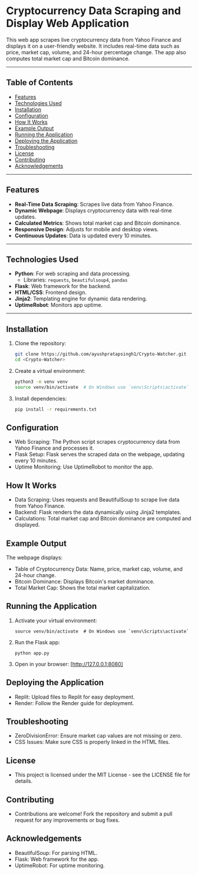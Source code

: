# Cryptocurrency Data Scraping and Display Web Application

This web app scrapes live cryptocurrency data from Yahoo Finance and displays it on a user-friendly website. It includes real-time data such as price, market cap, volume, and 24-hour percentage change. The app also computes total market cap and Bitcoin dominance.

---

## Table of Contents
- [Features](#features)
- [Technologies Used](#technologies-used)
- [Installation](#installation)
- [Configuration](#configuration)
- [How It Works](#how-it-works)
- [Example Output](#example-output)
- [Running the Application](#running-the-application)
- [Deploying the Application](#deploying-the-application)
- [Troubleshooting](#troubleshooting)
- [License](#license)
- [Contributing](#contributing)
- [Acknowledgements](#acknowledgements)

---

## Features

- **Real-Time Data Scraping**: Scrapes live data from Yahoo Finance.
- **Dynamic Webpage**: Displays cryptocurrency data with real-time updates.
- **Calculated Metrics**: Shows total market cap and Bitcoin dominance.
- **Responsive Design**: Adjusts for mobile and desktop views.
- **Continuous Updates**: Data is updated every 10 minutes.

---

## Technologies Used

- **Python**: For web scraping and data processing.
  - Libraries: `requests`, `beautifulsoup4`, `pandas`
- **Flask**: Web framework for the backend.
- **HTML/CSS**: Frontend design.
- **Jinja2**: Templating engine for dynamic data rendering.
- **UptimeRobot**: Monitors app uptime.

---

## Installation

1. Clone the repository:

   ```bash
   git clone https://github.com/ayushpratapsingh1/Crypto-Watcher.git
   cd <Crypto-Watcher>
2. Create a virtual environment:
   
   ```bash
   python3 -m venv venv
   source venv/bin/activate  # On Windows use `venv\Scripts\activate`
3. Install dependencies:
   
   ```bash
   pip install -r requirements.txt

## Configuration
- Web Scraping: The Python script scrapes cryptocurrency data from Yahoo Finance and processes it.
- Flask Setup: Flask serves the scraped data on the webpage, updating every 10 minutes.
- Uptime Monitoring: Use UptimeRobot to monitor the app.

## How It Works
- Data Scraping: Uses requests and BeautifulSoup to scrape live data from Yahoo Finance.
- Backend: Flask renders the data dynamically using Jinja2 templates.
- Calculations: Total market cap and Bitcoin dominance are computed and displayed.

## Example Output
The webpage displays:
- Table of Cryptocurrency Data: Name, price, market cap, volume, and 24-hour change.
- Bitcoin Dominance: Displays Bitcoin's market dominance.
- Total Market Cap: Shows the total market capitalization.

## Running the Application
1. Activate your virtual environment:

   ```
   source venv/bin/activate  # On Windows use `venv\Scripts\activate`
2. Run the Flask app:
   ```
   python app.py
   
3. Open in your browser: [http://127.0.0.1:8080]

## Deploying the Application
- Replit: Upload files to Replit for easy deployment.
- Render: Follow the Render guide for deployment.

## Troubleshooting
- ZeroDivisionError: Ensure market cap values are not missing or zero.
- CSS Issues: Make sure CSS is properly linked in the HTML files.

## License
- This project is licensed under the MIT License - see the LICENSE file for details.

## Contributing
- Contributions are welcome! Fork the repository and submit a pull request for any improvements or bug fixes.

## Acknowledgements
- BeautifulSoup: For parsing HTML.
- Flask: Web framework for the app.
- UptimeRobot: For uptime monitoring.
